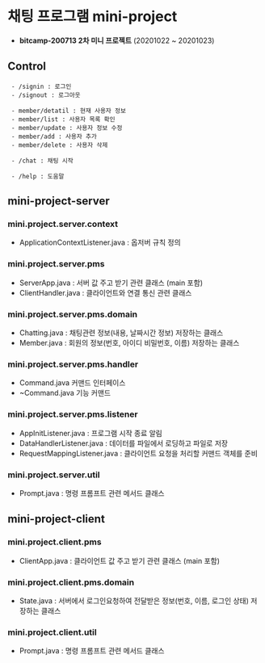 # 채팅 프로그램 mini-project
- **bitcamp-200713 2차 미니 프로젝트** (20201022 ~ 20201023)

## Control
```
 - /signin : 로그인
 - /signout : 로그아웃
 
 - member/detatil : 현재 사용자 정보
 - member/list : 사용자 목록 확인
 - member/update : 사용자 정보 수정
 - member/add : 사용자 추가
 - member/delete : 사용자 삭제
 
 - /chat : 채팅 시작
 
 - /help : 도움말
```

## mini-project-server

### mini.project.server.context
 - ApplicationContextListener.java : 옵저버 규칙 정의
### mini.project.server.pms
 - ServerApp.java : 서버 값 주고 받기 관련 클래스 (main 포함)
 - ClientHandler.java : 클라이언트와 연결 통신 관련 클래스
### mini.project.server.pms.domain
 - Chatting.java : 채팅관련 정보(내용, 날짜시간 정보) 저장하는 클래스  
 - Member.java : 회원의 정보(번호, 아이디 비밀번호, 이름) 저장하는 클래스
### mini.project.server.pms.handler
 - Command.java 커맨드 인터페이스
 - ~Command.java 기능 커맨드
### mini.project.server.pms.listener
 - AppInitListener.java : 프로그램 시작 종료 알림
 - DataHandlerListener.java : 데이터를 파일에서 로딩하고 파일로 저장
 - RequestMappingListener.java : 클라이언트 요청을 처리할 커맨드 객체를 준비
### mini.project.server.util
 - Prompt.java : 명령 프롬프트 관련 메서드 클래스


## mini-project-client

### mini.project.client.pms
 - ClientApp.java : 클라이언트 값 주고 받기 관련 클래스 (main 포함)
### mini.project.client.pms.domain
 - State.java : 서버에서 로그인요청하여 전달받은 정보(번호, 이름, 로그인 상태) 저장하는 클래스
### mini.project.client.util
 - Prompt.java : 명령 프롬프트 관련 메서드 클래스

